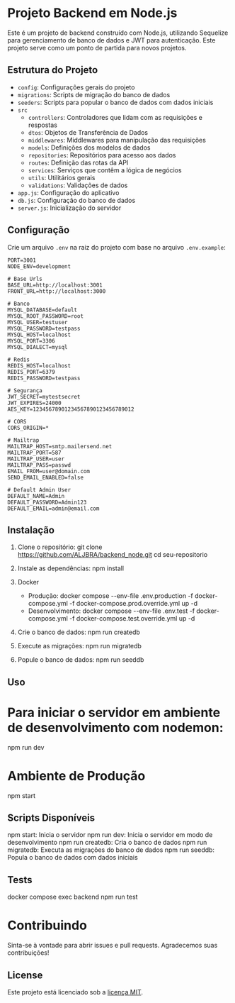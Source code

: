 # Projeto Backend em Node.js

Este é um projeto de backend construído com Node.js, utilizando Sequelize para gerenciamento de banco de dados e JWT para autenticação. Este projeto serve como um ponto de partida para novos projetos.

## Estrutura do Projeto

- `config`: Configurações gerais do projeto
- `migrations`: Scripts de migração do banco de dados
- `seeders`: Scripts para popular o banco de dados com dados iniciais
- `src`
  - `controllers`: Controladores que lidam com as requisições e respostas
  - `dtos`: Objetos de Transferência de Dados
  - `middlewares`: Middlewares para manipulação das requisições
  - `models`: Definições dos modelos de dados
  - `repositories`: Repositórios para acesso aos dados
  - `routes`: Definição das rotas da API
  - `services`: Serviços que contêm a lógica de negócios
  - `utils`: Utilitários gerais
  - `validations`: Validações de dados
- `app.js`: Configuração do aplicativo
- `db.js`: Configuração do banco de dados
- `server.js`: Inicialização do servidor

## Configuração

Crie um arquivo `.env` na raiz do projeto com base no arquivo `.env.example`:

```env
PORT=3001
NODE_ENV=development

# Base Urls
BASE_URL=http://localhost:3001
FRONT_URL=http://localhost:3000

# Banco
MYSQL_DATABASE=default
MYSQL_ROOT_PASSWORD=root
MYSQL_USER=testuser
MYSQL_PASSWORD=testpass
MYSQL_HOST=localhost
MYSQL_PORT=3306
MYSQL_DIALECT=mysql

# Redis
REDIS_HOST=localhost
REDIS_PORT=6379
REDIS_PASSWORD=testpass

# Segurança
JWT_SECRET=mytestsecret
JWT_EXPIRES=24000
AES_KEY=12345678901234567890123456789012

# CORS
CORS_ORIGIN=*

# Mailtrap
MAILTRAP_HOST=smtp.mailersend.net
MAILTRAP_PORT=587
MAILTRAP_USER=user
MAILTRAP_PASS=passwd
EMAIL_FROM=user@domain.com
SEND_EMAIL_ENABLED=false

# Default Admin User
DEFAULT_NAME=Admin
DEFAULT_PASSWORD=Admin123
DEFAULT_EMAIL=admin@email.com
```

## Instalação

1. Clone o repositório:
   git clone https://github.com/ALJBRA/backend_node.git
   cd seu-repositorio

2. Instale as dependências:
   npm install

3. Docker

   - Produção: docker compose --env-file .env.production -f docker-compose.yml -f docker-compose.prod.override.yml up -d
   - Desenvolvimento: docker compose --env-file .env.test -f docker-compose.yml -f docker-compose.test.override.yml up -d

4. Crie o banco de dados:
   npm run createdb

5. Execute as migrações:
   npm run migratedb

6. Popule o banco de dados:
   npm run seeddb

## Uso

# Para iniciar o servidor em ambiente de desenvolvimento com nodemon:

npm run dev

# Ambiente de Produção

npm start

## Scripts Disponíveis

npm start: Inicia o servidor
npm run dev: Inicia o servidor em modo de desenvolvimento
npm run createdb: Cria o banco de dados
npm run migratedb: Executa as migrações do banco de dados
npm run seeddb: Popula o banco de dados com dados iniciais

## Tests

docker compose exec backend npm run test

# Contribuindo

Sinta-se à vontade para abrir issues e pull requests. Agradecemos suas contribuições!

## License

Este projeto está licenciado sob a [licença MIT](https://opensource.org/licenses/MIT).
